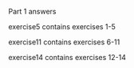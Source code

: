 Part 1 answers

exercise5 contains exercises 1-5

exercise11 contains exercises 6-11

exercise14 contains exercises 12-14
